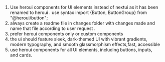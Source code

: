 1. Use heroui components for UI elements instead of nextui as it has been renamed to heroui . use syntax import {Button, ButtonGroup} from "@heroui/button";
2. always create a readme file in changes folder with changes made and name that file according to user request .
3. prefer heroui components only or custom components
4. the ui should feature sleek, dark-themed UI with vibrant gradients, modern typography, and smooth glassmorphism effects,fast, accessible
5. use heroui components for all UI elements, including buttons, inputs, and cards.